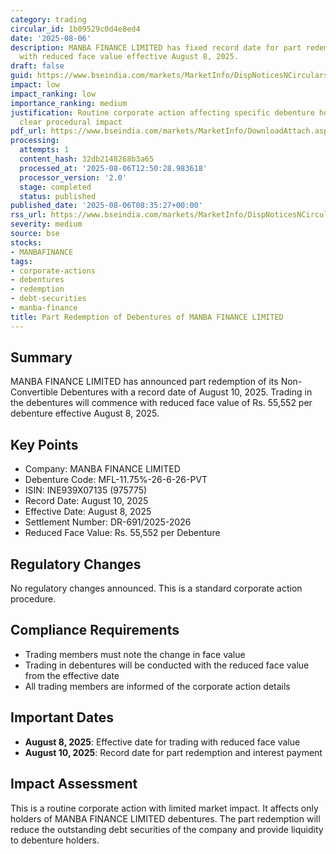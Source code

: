```yaml
---
category: trading
circular_id: 1b09529c0d4e8ed4
date: '2025-08-06'
description: MANBA FINANCE LIMITED has fixed record date for part redemption of debentures
  with reduced face value effective August 8, 2025.
draft: false
guid: https://www.bseindia.com/markets/MarketInfo/DispNoticesNCirculars.aspx?Noticeid={54451BE7-1009-43AD-B162-A38281527C2C}&noticeno=20250806-9&dt=08/06/2025&icount=9&totcount=29&flag=0
impact: low
impact_ranking: low
importance_ranking: medium
justification: Routine corporate action affecting specific debenture holders with
  clear procedural impact
pdf_url: https://www.bseindia.com/markets/MarketInfo/DownloadAttach.aspx?id=20250806-9&attachedId=
processing:
  attempts: 1
  content_hash: 32db2148268b3a65
  processed_at: '2025-08-06T12:50:28.983618'
  processor_version: '2.0'
  stage: completed
  status: published
published_date: '2025-08-06T08:35:27+00:00'
rss_url: https://www.bseindia.com/markets/MarketInfo/DispNoticesNCirculars.aspx?Noticeid={54451BE7-1009-43AD-B162-A38281527C2C}&noticeno=20250806-9&dt=08/06/2025&icount=9&totcount=29&flag=0
severity: medium
source: bse
stocks:
- MANBAFINANCE
tags:
- corporate-actions
- debentures
- redemption
- debt-securities
- manba-finance
title: Part Redemption of Debentures of MANBA FINANCE LIMITED
---
```


## Summary

MANBA FINANCE LIMITED has announced part redemption of its Non-Convertible Debentures with a record date of August 10, 2025. Trading in the debentures will commence with reduced face value of Rs. 55,552 per debenture effective August 8, 2025.

## Key Points

- Company: MANBA FINANCE LIMITED
- Debenture Code: MFL-11.75%-26-6-26-PVT
- ISIN: INE939X07135 (975775)
- Record Date: August 10, 2025
- Effective Date: August 8, 2025
- Settlement Number: DR-691/2025-2026
- Reduced Face Value: Rs. 55,552 per Debenture

## Regulatory Changes

No regulatory changes announced. This is a standard corporate action procedure.

## Compliance Requirements

- Trading members must note the change in face value
- Trading in debentures will be conducted with the reduced face value from the effective date
- All trading members are informed of the corporate action details

## Important Dates

- **August 8, 2025**: Effective date for trading with reduced face value
- **August 10, 2025**: Record date for part redemption and interest payment

## Impact Assessment

This is a routine corporate action with limited market impact. It affects only holders of MANBA FINANCE LIMITED debentures. The part redemption will reduce the outstanding debt securities of the company and provide liquidity to debenture holders.